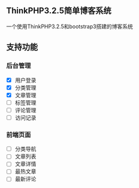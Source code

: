 ## ThinkPHP3.2.5简单博客系统

一个使用ThinkPHP3.2.5和bootstrap3搭建的博客系统

## 支持功能

### 后台管理

- [x] 用户登录
- [X] 分类管理
- [x] 文章管理
- [ ] 标签管理
- [ ] 评论管理
- [ ] 访问记录

### 前端页面

- [ ] 分类导航
- [ ] 文章列表
- [ ] 文章详情
- [ ] 最热文章
- [ ] 最新评论